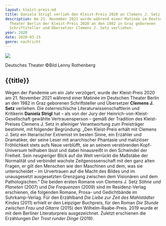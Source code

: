 ```yaml
---
layout: kleist-preis-md
title: Daniela Strigl verlieh den Kleist-Preis 2020 an Clemens J. Setz
description: Am 21. November 2021 wurde während einer Matinée im Deutschen
  Theater Berlin der Kleist-Preis 2020 an den 1982 in Graz geborenen
  Schriftsteller und Übersetzer Clemens J. Setz verliehen.
year: 2020
date: 2020-03-15
genre: nachricht
---
```


![](/static/img/kleist-preis/2020/dt-2021-setz.jpg)

Deutsches Theater ©Bild Lenny Rothenberg

## {{title}}

Wegen der Pandemie um ein Jahr verzögert, wurde der Kleist-Preis 2020 am 21. November 2021 während einer Matinée im Deutschen Theater Berlin an den 1982 in Graz geborenen Schriftsteller und Übersetzer **Clemens J. Setz** verliehen. Die österreichische Literaturwissenschaftlerin und Kritikerin **Daniela Strigl** hat – als von der Jury der Heinrich-von-Kleist-Gesellschaft gewählte Vertrauensperson – gemäß der Tradition des Kleist-Preises Clemens J. Setz in alleiniger Verantwortung zum Preisträger bestimmt, mit folgender Begründung:
„Den Kleist-Preis erhält mit Clemens J. Setz ein literarischer Extremist im besten Sinne, ein Erzähler und Dramatiker, der seine Leser mit anarchischer Phantasie und maliziöser Fröhlichkeit stets aufs Neue verblüfft, sie an seinem verstörenden Kopf-Universum teilhaben lässt und dabei hinausreißt in den Schwindel der Freiheit. Sein neugieriger Blick auf die Welt verrückt die Maßstäbe der Normalität und verbindet wachste Zeitgenossenschaft mit den ganz alten Fragen, er gilt den Menschen wie den Maschinen und dem, was sie unterscheidet – im Urvertrauen auf die Macht des Bildes und im unausgesetzt ausgesetzten Grenzgang zwischen dem Visionären und dem Pathologischen.“
Die beiden ersten Romane von Clemens J. Setz _Söhne und Planeten_ (2007) und _Die Frequenzen_ (2009) sind im Residenz-Verlag erschienen, die folgenden Romane, Prosa- und Gedichtbände im Suhrkamp-Verlag. Für den Erzählband _Die Liebe zur Zeit des Mahlstädter Kindes_ (2011) erhielt er den Leipziger Buchpreis, für den Roman _Die Stunde zwischen Frau und Gitarre_ (2015) den Wilhelm-Raabe-Preis. 2019 wurde er mit dem Berliner Literaturpreis ausgezeichnet. Zuletzt erschienen die Erzählungen _Der Trost runder Dinge_ (2019).